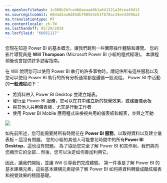```yaml
---
ms.openlocfilehash: 1c000b2bfce4b6eeaa40b1a641321a20cea49d13
ms.sourcegitcommit: 60dad5aa0d85db790553e537bf8ac34ee3289ba3
ms.translationtype: MT
ms.contentlocale: zh-TW
ms.lasthandoff: 05/29/2019
ms.locfileid: "66051117"
---
```

您現在知道 Power BI 的基本概念，讓我們跳到一些實際操作體驗和導覽。 您的影片導覽員是 **Will Thompson** (Microsoft Power BI 小組的程式經理)。 本課程稍後也會提供許多訪客指南。

在 Will 說明您可以使用 Power BI 執行的許多事物時，請記住所有這些服務以及您可以使用 Power BI 執行的所有分析通常都是遵循一般流程。 Power BI 中活動的**一般流程**如下：

* 將資料帶入 Power BI Desktop 並建立報表。
* 發行至 Power BI 服務，您可以在其中建立新的視覺效果，或建置儀表板
* 與其他人共用儀表板，尤其是行動工作者
* 使用 Power BI Mobile 應用程式來檢視共用的儀表板和報表，並與之互動

![](media/0-1-intro-using-power-bi/c0a1_1.png)

如先前所述，您可能需要將所有時間花在 **Power BI 服務**，以取得資料以及建立儀表板 – 這沒有問題。 您的小組的其他人可能會花時間中的所有**Power BI Desktop**，這也沒有問題。 為了協助您完全了解 Power BI 和其作用，我們將向您顯示它的全部… 然後，您可以決定如何善加利用它。

因此，讓我們開始，並讓 Will 引導我們完成體驗。 第一件事是了解 Power BI 的基本建構元素，這些基本建構元素提供了解 Power BI 如何將資料轉變成酷炫報表和視覺效果的穩固基礎。

